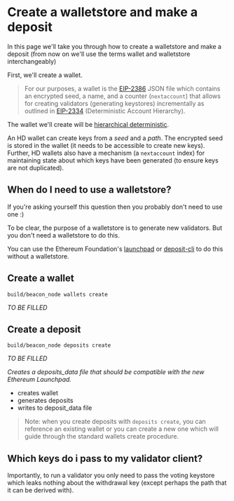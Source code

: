 # Create a walletstore and make a deposit

In this page we'll take you through how to create a walletstore and make a deposit (from now on we'll use the terms wallet and walletstore interchangeably)

First, we'll create a wallet.

> For our purposes, a wallet is the [EIP-2386](https://github.com/ethereum/EIPs/blob/4494da0966afa7318ec0157948821b19c4248805/EIPS/eip-2386.md) JSON file which contains an encrypted seed, a name, and a counter (`nextaccount`) that allows for creating validators (generating keystores) incrementally as outlined in [EIP-2334](https://eips.ethereum.org/EIPS/eip-2334) (Deterministic Account Hierarchy).

The wallet we'll create will be [hierarchical deterministic](https://github.com/ethereum/EIPs/blob/4494da0966afa7318ec0157948821b19c4248805/EIPS/eip-2386.md).

An HD wallet can create keys from a *seed* and a *path*. The encrypted seed is stored in the wallet (it needs to be accessible to create new keys). Further, HD wallets also have a mechanism (a `nextaccount` index) for maintaining state about which keys have been generated (to ensure keys are not duplicated).

## When do I need to use a walletstore?

If you're asking yourself this question then you probably don't need to use one :)

To be clear, the purpose of a walletstore is to generate new validators. But you don't need a walletstore to do this.

You can use the Ethereum Foundation's [launchpad](https://medalla.launchpad.ethereum.org/) or [deposit-cli](https://github.com/ethereum/eth2.0-deposit-cli) to do this without a walletstore.

## Create  a wallet
```
build/beacon_node wallets create
```

*TO BE FILLED*

## Create a deposit
```
build/beacon_node deposits create
```

*TO BE FILLED*

*Creates a deposits_data file that should be compatible with the new Ethereum Launchpad.*

- creates wallet
- generates deposits
- writes to deposit_data file

> Note: when you create deposits with `deposits create`, you can reference an existing wallet or you can create a new one which will guide through the standard wallets create procedure.

## Which keys do i pass to my validator client?

Importantly, to run a validator you only need to pass the voting keystore which leaks nothing about the withdrawal key (except perhaps the path that it can be derived with).

